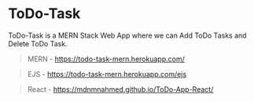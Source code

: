 # ToDo-Task
ToDo-Task is a MERN Stack Web App where we can Add ToDo Tasks and Delete ToDo Task.


>  MERN - https://todo-task-mern.herokuapp.com/

>  EJS - https://todo-task-mern.herokuapp.com/ejs

>  React - https://mdnmnahmed.github.io/ToDo-App-React/
